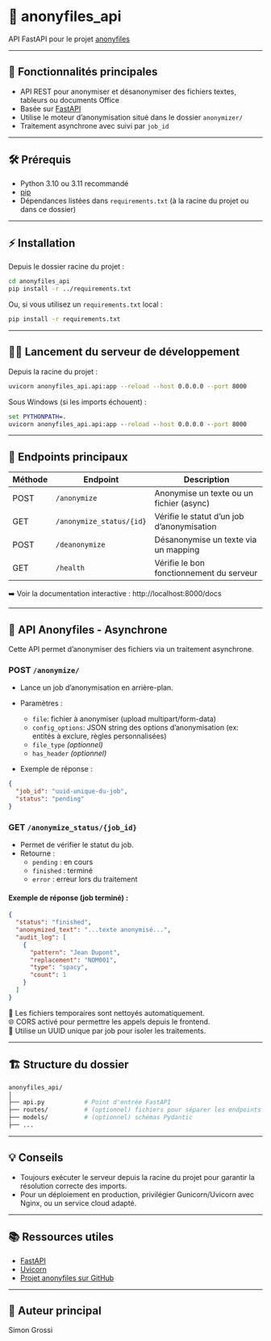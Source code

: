# 🧩 anonyfiles_api

API FastAPI pour le projet [anonyfiles](https://github.com/simongrossi/anonyfiles)

---

## 🚀 Fonctionnalités principales

- API REST pour anonymiser et désanonymiser des fichiers textes, tableurs ou documents Office
- Basée sur [FastAPI](https://fastapi.tiangolo.com/)
- Utilise le moteur d’anonymisation situé dans le dossier `anonymizer/`
- Traitement asynchrone avec suivi par `job_id`

---

## 🛠️ Prérequis

- Python 3.10 ou 3.11 recommandé
- [pip](https://pip.pypa.io/)
- Dépendances listées dans `requirements.txt` (à la racine du projet ou dans ce dossier)

---

## ⚡ Installation

Depuis le dossier racine du projet :

```bash
cd anonyfiles_api
pip install -r ../requirements.txt
```

Ou, si vous utilisez un `requirements.txt` local :

```bash
pip install -r requirements.txt
```

---

## 🏃‍♂️ Lancement du serveur de développement

Depuis la racine du projet :

```bash
uvicorn anonyfiles_api.api:app --reload --host 0.0.0.0 --port 8000
```

Sous Windows (si les imports échouent) :

```cmd
set PYTHONPATH=.
uvicorn anonyfiles_api.api:app --reload --host 0.0.0.0 --port 8000
```

---

## 🔗 Endpoints principaux

| Méthode | Endpoint                  | Description                                |
|---------|---------------------------|--------------------------------------------|
| POST    | `/anonymize`              | Anonymise un texte ou un fichier (async)   |
| GET     | `/anonymize_status/{id}`  | Vérifie le statut d’un job d’anonymisation |
| POST    | `/deanonymize`            | Désanonymise un texte via un mapping       |
| GET     | `/health`                 | Vérifie le bon fonctionnement du serveur   |

➡️ Voir la documentation interactive : http://localhost:8000/docs

---

## 🔄 API Anonyfiles - Asynchrone

Cette API permet d’anonymiser des fichiers via un traitement asynchrone.

### POST `/anonymize/`

- Lance un job d’anonymisation en arrière-plan.
- Paramètres :
  - `file`: fichier à anonymiser (upload multipart/form-data)
  - `config_options`: JSON string des options d’anonymisation (ex: entités à exclure, règles personnalisées)
  - `file_type` *(optionnel)*
  - `has_header` *(optionnel)*

- Exemple de réponse :

```json
{
  "job_id": "uuid-unique-du-job",
  "status": "pending"
}
```

### GET `/anonymize_status/{job_id}`

- Permet de vérifier le statut du job.
- Retourne :
  - `pending` : en cours
  - `finished` : terminé
  - `error` : erreur lors du traitement

#### Exemple de réponse (job terminé) :

```json
{
  "status": "finished",
  "anonymized_text": "...texte anonymisé...",
  "audit_log": [
    {
      "pattern": "Jean Dupont",
      "replacement": "NOM001",
      "type": "spacy",
      "count": 1
    }
  ]
}
```

🧹 Les fichiers temporaires sont nettoyés automatiquement.  
🌐 CORS activé pour permettre les appels depuis le frontend.  
🔐 Utilise un UUID unique par job pour isoler les traitements.

---

## 🏗️ Structure du dossier

```bash
anonyfiles_api/
│
├── api.py           # Point d'entrée FastAPI
├── routes/          # (optionnel) fichiers pour séparer les endpoints
├── models/          # (optionnel) schémas Pydantic
├── ...
```

---

## 💡 Conseils

- Toujours exécuter le serveur depuis la racine du projet pour garantir la résolution correcte des imports.
- Pour un déploiement en production, privilégier Gunicorn/Uvicorn avec Nginx, ou un service cloud adapté.

---

## 📚 Ressources utiles

- [FastAPI](https://fastapi.tiangolo.com/)
- [Uvicorn](https://www.uvicorn.org/)
- [Projet anonyfiles sur GitHub](https://github.com/simongrossi/anonyfiles)

---

## 👤 Auteur principal

Simon Grossi
